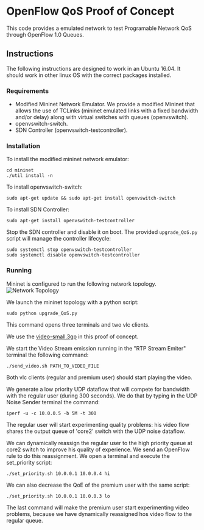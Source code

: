 # OpenFlow QoS Proof of Concept

This code provides a emulated network to test Programable Network QoS through OpenFlow 1.0 Queues.

## Instructions

The following instructions are designed to work in an Ubuntu 16.04. It should work in other linux OS with the correct packages installed.

### Requirements

- Modified Mininet Network Emulator. We provide a modified Mininet that allows the use of TCLinks (mininet emulated links with a fixed bandwidth and/or delay) along with virtual switches with queues (openvswitch).
- openvswitch-switch.
- SDN Controller (openvswitch-testcontroller).

### Installation

To install the modified mininet network emulator:

```
cd mininet
./util install -n
``` 

To install openvswitch-switch:

```
sudo apt-get update && sudo apt-get install openvswitch-switch
```

To install SDN Controller:

```
sudo apt-get install openvswitch-testcontroller
```

Stop the SDN controller and disable it on boot. The provided `upgrade_QoS.py` script will manage the controller lifecycle:

```
sudo systemctl stop openvswitch-testcontroller
sudo systemctl disable openvswitch-testcontroller
```

### Running
Mininet is configured to run the following network topology.
![Network Topology](network_topology.png)

We launch the mininet topology with a python script:

```
sudo python upgrade_QoS.py 
```

This command opens three terminals and two vlc clients.


We use the [video-small.3gp](http://mirrors.standaloneinstaller.com/video-sample/P6090053.3gp) in this proof of concept. 

We start the Video Stream emission running in the "RTP Stream Emiter" terminal the following command:

```
./send_video.sh PATH_TO_VIDEO_FILE
```

Both vlc clients (regular and premium user) should start playing the video.

We generate a low priority UDP dataflow that will compete for bandwidth with the regular user (during 300 seconds). We do that by typing in the UDP Noise Sender terminal the command:
 

```
iperf -u -c 10.0.0.5 -b 5M -t 300
```

The regular user will start experimenting quality problems: his video flow shares the output queue of 'core2' switch with the UDP noise dataflow.

We can dynamically reassign the regular user to the high priority queue at core2 switch to improve his quality of experience. We send an OpenFlow rule to do this reassignment.
We open a terminal and execute the set_priority script:


```
./set_priority.sh 10.0.0.1 10.0.0.4 hi
```

We can also decrease the QoE of the premium user with the same script:


```
./set_priority.sh 10.0.0.1 10.0.0.3 lo
```

The last command will make the premium user start experimenting video problems, because we have dynamically reassigned hos video flow to the regular queue.


